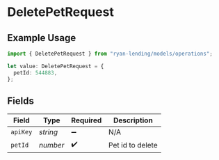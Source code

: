 # DeletePetRequest

## Example Usage

```typescript
import { DeletePetRequest } from "ryan-lending/models/operations";

let value: DeletePetRequest = {
  petId: 544883,
};
```

## Fields

| Field              | Type               | Required           | Description        |
| ------------------ | ------------------ | ------------------ | ------------------ |
| `apiKey`           | *string*           | :heavy_minus_sign: | N/A                |
| `petId`            | *number*           | :heavy_check_mark: | Pet id to delete   |